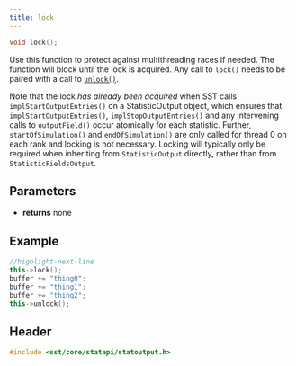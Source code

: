 ```yaml
---
title: lock
---
```


```cpp
void lock();
```

Use this function to protect against multithreading races if needed. The function will block until the lock is acquired. Any call to `lock()` needs to be paired with a call to [`unlock()`](./unlock).

Note that the lock *has already been acquired* when SST calls `implStartOutputEntries()` on a StatisticOutput object, which ensures that `implStartOutputEntries()`, `implStopOutputEntries()` and any intervening calls to `outputField()` occur atomically for each statistic. Further, `startOfSimulation()` and `endOfSimulation()` are only called for thread 0 on each rank and locking is not necessary. Locking will typically only be required when inheriting from `StatisticOutput` directly, rather than from `StatisticFieldsOutput`.


## Parameters
* **returns** none

## Example

```cpp
//highlight-next-line
this->lock();
buffer += "thing0";
buffer += "thing1";
buffer += "thing2";
this->unlock();
```

## Header
```cpp
#include <sst/core/statapi/statoutput.h>
```
